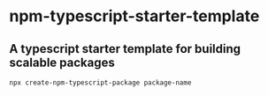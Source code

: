 # npm-typescript-starter-template

## A typescript starter template for building scalable packages

```bash
npx create-npm-typescript-package package-name
```
